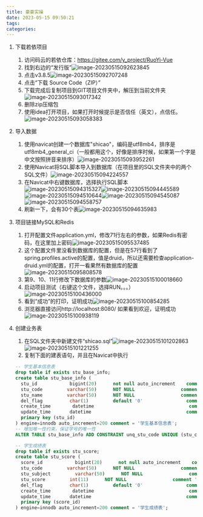 ```yaml
---
title: 豪豪实操
date: 2023-05-15 09:50:21
tags:
categories:
---
```


1. 下载若依项目
   1. 访问码云的若依仓库：https://gitee.com/y_project/RuoYi-Vue
   2. 找到右边的“发行版”![image-20230515092623845](https://anmeng.i234.me:10000/typora/macbookpro2015core/2023/05/15/image-20230515092623845_repeat_1684113986477__922666.png)
   3. 点击v3.8.5![image-20230515092707248](https://anmeng.i234.me:10000/typora/macbookpro2015core/2023/05/15/image-20230515092707248_repeat_1684114028827__605359.png)
   4. 点击“下载 Source Code（ZIP）”
   5. 下载完成后复制项目到GIT项目文件夹中，解压到当前文件夹![image-20230515093017342](https://anmeng.i234.me:10000/typora/macbookpro2015core/2023/05/15/image-20230515093017342_repeat_1684114219095__871852.png)
   6. 删除zip压缩包
   7. 使用idea打开项目，如果打开时候提示是否信任（英文），点信任。![image-20230515093058383](https://anmeng.i234.me:10000/typora/macbookpro2015core/2023/05/15/image-20230515093058383_repeat_1684114260460__615443_repeat_1684115462674__891106.png)

2. 导入数据
   1. 使用navicat创建一个数据库"shicao"，编码是utf8mb4，排序是utf8mb4_general_ci（一般都用这个，好像是排序时候，如果第一个字是中文按照拼音来排序）![image-20230515093952261](https://anmeng.i234.me:10000/typora/macbookpro2015core/2023/05/15/image-20230515093952261_repeat_1684114794385__056455_repeat_1684115463031__202965.png)
   2. 使用Navicat将SQL脚本导入到数据库（在项目里的SQL文件夹中的两个SQL文件）![image-20230515094224557](https://anmeng.i234.me:10000/typora/macbookpro2015core/2023/05/15/image-20230515094224557_repeat_1684115536387__269965_repeat_1684115550400__170638.png)
   3. 在Navicat中右键数据库，选择执行SQL脚本![image-20230515094315327](https://anmeng.i234.me:10000/typora/macbookpro2015core/2023/05/15/image-20230515094315327_repeat_1684114997004__624283_repeat_1684115462829__637926.png)![image-20230515094445589](https://anmeng.i234.me:10000/typora/macbookpro2015core/2023/05/15/image-20230515094445589_repeat_1684115088586__261533_repeat_1684115463038__580587.png)![image-20230515094510644](https://anmeng.i234.me:10000/typora/macbookpro2015core/2023/05/15/image-20230515094510644_repeat_1684115232335__273977_repeat_1684115462674__518003.png)![image-20230515094545087](https://anmeng.i234.me:10000/typora/macbookpro2015core/2023/05/15/image-20230515094545087_repeat_1684115146150__444946_repeat_1684115462857__390698.png)![image-20230515094558757](https://anmeng.i234.me:10000/typora/macbookpro2015core/2023/05/15/image-20230515094558757_repeat_1684115160235__418743_repeat_1684115462786__787865.png)
   4. 刷新一下，会有30个表![image-20230515094635983](https://anmeng.i234.me:10000/typora/macbookpro2015core/2023/05/15/image-20230515094635983_repeat_1684115198014__683777_repeat_1684115463020__606501.png) 

3. 项目链接MySQL和Redis
   1. 打开配置文件application.yml，修改71行左右的参数，如果Redis有密码，在这里加上密码![image-20230515095537485](https://anmeng.i234.me:10000/typora/macbookpro2015core/2023/05/15/image-20230515095537485_repeat_1684115790738__148863.png)
   2. 这个配置文件里没看到数据库的配置，但是在57行看到了spring.profiles.active的配置，值是druid，所以还需要检查application-druid.yml的配置，打开一看果然有数据库的配置![image-20230515095808578](https://anmeng.i234.me:10000/typora/macbookpro2015core/2023/05/15/image-20230515095808578_repeat_1684115891187__495639.png)
   3. 第9、10、11行修改下数据库的参数![image-20230515100018660](https://anmeng.i234.me:10000/typora/macbookpro2015core/2023/05/15/image-20230515100018660_repeat_1684116024319__823407.png)
   4. 启动项目测试（右键这个文件，选择RUN。。。）![image-20230515100436000](https://anmeng.i234.me:10000/typora/macbookpro2015core/2023/05/15/image-20230515100436000_repeat_1684116285856__023723.png)
   5. 看到“成功”的打印，证明成功![image-20230515100854285](https://anmeng.i234.me:10000/typora/macbookpro2015core/2023/05/15/image-20230515100854285_repeat_1684116567212__624079.png)
   6. 浏览器直接访问http://localhost:8080/ 如果看到欢迎，证明成功![image-20230515100938119](https://anmeng.i234.me:10000/typora/macbookpro2015core/2023/05/15/image-20230515100938119_repeat_1684116579292__056567.png)

4. 创建业务表

   1. 在SQL文件夹中新建文件“shicao.sql”![image-20230515101202863](https://anmeng.i234.me:10000/typora/macbookpro2015core/2023/05/15/image-20230515101202863_repeat_1684116728500__015522.png)![image-20230515101221255](https://anmeng.i234.me:10000/typora/macbookpro2015core/2023/05/15/image-20230515101221255_repeat_1684116749488__988493.png)
   2. 复制下面的建表语句，并且在Navicat中执行

   ```sql
   -- 学生基本信息表
   drop table if exists stu_base_info;
   create table stu_base_info (
     stu_id            bigint(20)      not null auto_increment    comment '学生id',
     stu_code         varchar(50)      NOT NULL                 comment '学生学号',
     stu_name         varchar(50)      NOT NULL                 comment '学生姓名',
     del_flag          char(1)         default '0'                comment '删除标志（0代表存在 2代表删除）',
     create_time 	    datetime                                   comment '创建时间',
     update_time       datetime                                   comment '更新时间',
     primary key (stu_id)
   ) engine=innodb auto_increment=200 comment = '学生基本信息表';
   -- 增加唯一性约束，保证学号的唯一性
   ALTER TABLE stu_base_info ADD CONSTRAINT unq_stu_code UNIQUE (stu_code);
   
   -- 学生成绩表
   drop table if exists stu_score;
   create table stu_score (
     score_id            bigint(20)      not null auto_increment    comment '成绩id',
     stu_code         varchar(50)      NOT NULL                 comment '学生学号',
     stu_subject         varchar(50)      NOT NULL                 comment '科目',
     stu_score         int(11)      NOT NULL                 comment '分数',
     del_flag          char(1)         default '0'                comment '删除标志（0代表存在 2代表删除）',
     create_time 	    datetime                                   comment '创建时间',
     update_time       datetime                                   comment '更新时间',
     primary key (score_id)
   ) engine=innodb auto_increment=200 comment = '学生成绩表';
   ```

   









